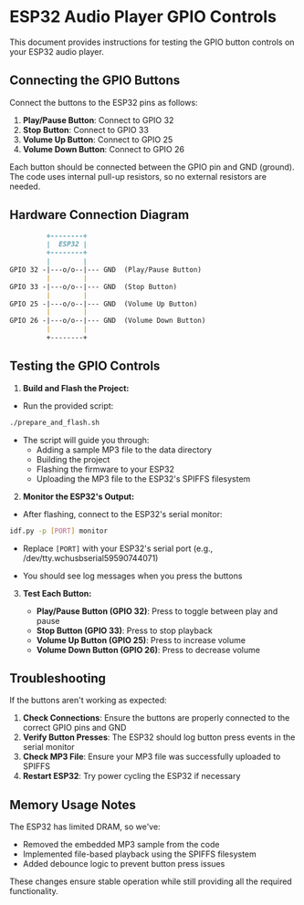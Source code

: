 # ESP32 Audio Player GPIO Controls

This document provides instructions for testing the GPIO button controls on your ESP32 audio player.

## Connecting the GPIO Buttons

Connect the buttons to the ESP32 pins as follows:

1. **Play/Pause Button**: Connect to GPIO 32
2. **Stop Button**: Connect to GPIO 33
3. **Volume Up Button**: Connect to GPIO 25
4. **Volume Down Button**: Connect to GPIO 26

Each button should be connected between the GPIO pin and GND (ground). The code uses internal pull-up resistors, so no external resistors are needed.

## Hardware Connection Diagram

```md
         +--------+
         |  ESP32 |
         +--------+
         |        |
GPIO 32 -|---o/o--|--- GND  (Play/Pause Button)
         |        |
GPIO 33 -|---o/o--|--- GND  (Stop Button)
         |        |
GPIO 25 -|---o/o--|--- GND  (Volume Up Button)
         |        |
GPIO 26 -|---o/o--|--- GND  (Volume Down Button)
         |        |
         +--------+
```

## Testing the GPIO Controls

1. **Build and Flash the Project:**

- Run the provided script:

```sh
./prepare_and_flash.sh
```

- The script will guide you through:
   - Adding a sample MP3 file to the data directory
   - Building the project
   - Flashing the firmware to your ESP32
   - Uploading the MP3 file to the ESP32's SPIFFS filesystem

2. **Monitor the ESP32's Output:**

- After flashing, connect to the ESP32's serial monitor:

```sh
idf.py -p [PORT] monitor
```

- Replace `[PORT]` with your ESP32's serial port (e.g., /dev/tty.wchusbserial59590744071)

- You should see log messages when you press the buttons

3. **Test Each Button:**

   - **Play/Pause Button (GPIO 32)**: Press to toggle between play and pause
   - **Stop Button (GPIO 33)**: Press to stop playback
   - **Volume Up Button (GPIO 25)**: Press to increase volume
   - **Volume Down Button (GPIO 26)**: Press to decrease volume

## Troubleshooting

If the buttons aren't working as expected:

1. **Check Connections**: Ensure the buttons are properly connected to the correct GPIO pins and GND
2. **Verify Button Presses**: The ESP32 should log button press events in the serial monitor
3. **Check MP3 File**: Ensure your MP3 file was successfully uploaded to SPIFFS
4. **Restart ESP32**: Try power cycling the ESP32 if necessary

## Memory Usage Notes

The ESP32 has limited DRAM, so we've:

- Removed the embedded MP3 sample from the code
- Implemented file-based playback using the SPIFFS filesystem
- Added debounce logic to prevent button press issues

These changes ensure stable operation while still providing all the required functionality.